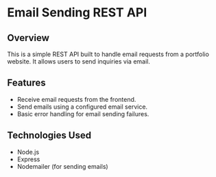 # Email Sending REST API

## Overview

This is a simple REST API built to handle email requests from a portfolio website. It allows users to send inquiries via email.

## Features

- Receive email requests from the frontend.
- Send emails using a configured email service.
- Basic error handling for email sending failures.

## Technologies Used

- Node.js
- Express
- Nodemailer (for sending emails)
